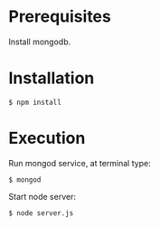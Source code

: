 # Prerequisites #

Install mongodb.

# Installation #

`$ npm install`

# Execution #

Run mongod service, at terminal type:

`$ mongod`

Start node server:

`$ node server.js`
